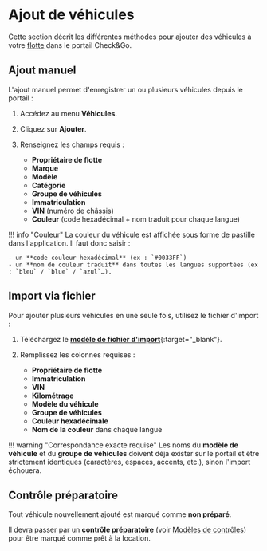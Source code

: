 # Ajout de véhicules

Cette section décrit les différentes méthodes pour ajouter des véhicules à votre [flotte](../lexique.md#flotte) dans le portail Check&Go.

## Ajout manuel

L'ajout manuel permet d'enregistrer un ou plusieurs véhicules depuis le portail :

1. Accédez au menu **Véhicules**.
2. Cliquez sur **Ajouter**.
3. Renseignez les champs requis :

    - **Propriétaire de flotte**
    - **Marque**
    - **Modèle**
    - **Catégorie**
    - **Groupe de véhicules**
    - **Immatriculation**
    - **VIN** (numéro de châssis)
    - **Couleur** (code hexadécimal + nom traduit pour chaque langue)

!!! info "Couleur"
    La couleur du véhicule est affichée sous forme de pastille dans l'application. Il faut donc saisir :

    - un **code couleur hexadécimal** (ex : `#0033FF`)
    - un **nom de couleur traduit** dans toutes les langues supportées (ex : `bleu` / `blue` / `azul`…).

## Import via fichier

Pour ajouter plusieurs véhicules en une seule fois, utilisez le fichier d'import :

1. Téléchargez le [**modèle de fichier d'import**](https://docs.google.com/spreadsheets/d/1dkxw2w8ypmjnb3ScyEPrjVcnbVbXglF_08x92-3VIQM/edit?usp=sharing){:target="_blank"}.
2. Remplissez les colonnes requises :

    - **Propriétaire de flotte**
    - **Immatriculation**
    - **VIN**
    - **Kilométrage**
    - **Modèle du véhicule**
    - **Groupe de véhicules**
    - **Couleur hexadécimale**
    - **Nom de la couleur** dans chaque langue

!!! warning "Correspondance exacte requise"
    Les noms du **modèle de véhicule** et du **groupe de véhicules** doivent déjà exister sur le portail et être strictement identiques (caractères, espaces, accents, etc.), sinon l'import échouera.

## Contrôle préparatoire

Tout véhicule nouvellement ajouté est marqué comme **non préparé**.

Il devra passer par un **contrôle préparatoire** (voir [Modèles de contrôles](./modeles-controles.md)) pour être marqué comme prêt à la location.
